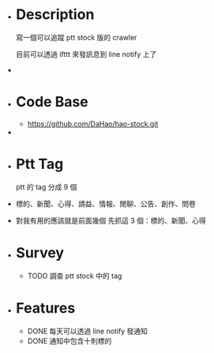 - # Description
  寫一個可以追蹤 ptt stock 版的 crawler
  
  目前可以透過 ifttt 來發訊息到 line notify 上了
-
- # Code Base
	- https://github.com/DaHao/hao-stock.git
-
- # Ptt Tag
  ptt 的 tag 分成 9 個
- 標的、新聞、心得、請益、情報、閒聊、公告、創作、問卷
- 對我有用的應該就是前面幾個
  先抓這 3 個：標的、新聞、心得
- # Survey
	- TODO 調查 ptt stock 中的 tag
- # Features
	- DONE 每天可以透過 line notify 發通知
	- DONE 通知中包含十則標的